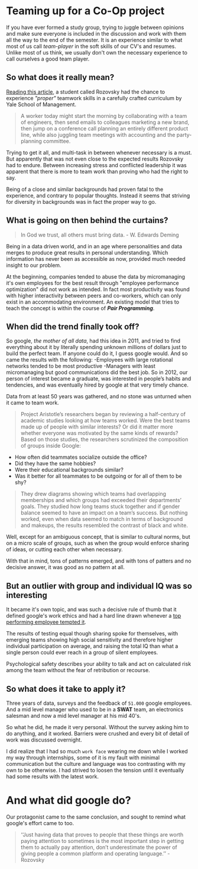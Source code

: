 # Teaming up for a Co-Op project

If you have ever formed a study group, trying to juggle between opinions and make sure everyone is included in the discussion and work with them all the way to the end of the semester. It is an experience similar to what most of us call *team-player* in the soft skills of our CV's and resumes. Unlike  most of us think, we usually don't own the necessary experience to call ourselves a good team player.

## So what does it really mean?

[Reading this article](https://www.nytimes.com/2016/02/28/magazine/what-google-learned-from-its-quest-to-build-the-perfect-team.html), a student called Rozovsky had the chance to experience *"proper"* teamwork skills in a carefully crafted curriculum by Yale School of Management. 

> A worker today might start the morning by collaborating with a team of engineers, then send emails to colleagues marketing a new brand, then jump on a conference call planning an entirely different product line, while also juggling team meetings with accounting and the party-planning committee.

Trying to get it all, and multi-task in between whenever necessary is a must. But apparently that was not even close to the expected results Rozovsky had to endure. Between increasing stress and conflicted leadership it was apparent that there is more to team work than proving who had the right to say.

Being of a close and similar backgrounds had proven fatal to the experience, and contrary to popular thoughts. Instead it seems that striving for diversity in backgrounds was in fact the proper way to go.

## What is going on then behind the curtains?
> In God we trust, all others must bring data. - W. Edwards Deming

Being in a data driven world, and in an age where personalities and data merges to produce great results in personal understanding. Which information has never been as accessible as now, provided much needed insight to our problem.

At the beginning, companies tended to abuse the data by micromanaging it's own employees for the best result through "employee performance optimization" did not work as intended. In fact most productivity was found with higher interactivity between peers and co-workers, which can only exist in an accommodating environment. An existing model that tries to teach the concept is within the course of ***Pair Programming***.

## When did the trend finally took off?

So google, *the mother of all data*, had this idea in 2011, and tried to find everything about it by literally spending unknown millions of dollars just to build the perfect team. If anyone could do it, I guess google would. And so came the results with the following: 
-Employees with large rotational networks tended to be most productive
-Managers with least micromanaging but good communications did the best job.
So in 2012, our person of interest became a graduate, was interested in people’s habits and tendencies, and was eventually hired by google at that very timely chance.

Data from at least 50 years was gathered, and no stone was unturned when it came to team work.

>Project Aristotle’s researchers began by reviewing a half-century of academic studies looking at how teams worked.   Were the best teams made up of people with similar interests? Or did it matter more whether everyone was motivated by the same kinds of rewards? Based on those studies, the researchers scrutinized the composition of groups inside Google:

  * How often did teammates socialize outside the office? 
  * Did they have the same hobbies? 
  * Were their educational backgrounds similar? 
  * Was it better for all teammates to be outgoing or for all of them to be shy? 

> They drew diagrams showing which teams had overlapping memberships and which groups had exceeded their departments’ goals. They studied how long teams stuck together and if gender balance seemed to have an impact on a team’s success.
But nothing worked, even when data seemed to match in terms of background and makeups, the results resembled the contrast of black and white.

Well, except for an ambiguous concept, that is similar to cultural norms, but on a micro scale of groups, such as when the group would enforce sharing of ideas, or cutting each other when necessary. 

With that in mind, tons of patterns emerged, and with tons of patters and no decisive answer, it was good as no pattern at all.

## But an outlier with group and individual IQ was so interesting
It became it's own topic, and was such a decisive rule of thumb that it defined google's work ethics and had a hard line drawn whenever a [top performing employee tempted it](https://en.wikipedia.org/wiki/Google%27s_Ideological_Echo_Chamber).

The results of testing equal though sharing spoke for themselves, with emerging teams showing high social sensitivity and therefore higher individual participation on average, and raising the total IQ than what a single person could ever reach in a group of silent employees.

Psychological safety describes your ability to talk and act on calculated risk among the team without the fear of retribution or recourse. 

## So what does it take to apply it?

Three years of data, surveys and the feedback of `51.000` google employees. And a mid level manager who used to be in a **SWAT** team, an electronics salesman and now a mid level manager at his mid 40's.

So what he did, he made it very personal. Without the survey asking him to do anything, and it worked. Barriers were crushed and every bit of detail of work was discussed overnight. 

I did realize that I had so much `work face` wearing me down while I worked my way through internships, some of it is my fault with minimal communication but the culture and language was too contrasting with my own to be otherwise. I had strived to loosen the tension until it eventually had some results with the latest work.

# And what did google do? 
Our protagonist came to the same conclusion, and sought to remind what google's effort came to too.

> ‘‘Just having data that proves to people that these things are worth paying attention to sometimes is the most important step in getting them to actually pay attention, don’t underestimate the power of giving people a common platform and operating language.’’ -Rozovsky